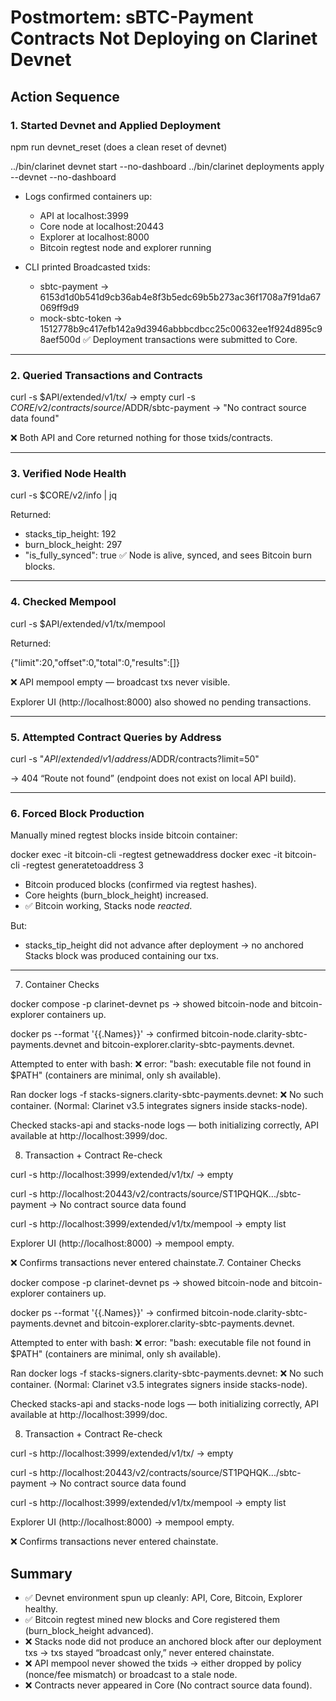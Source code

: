 # Postmortem: sBTC-Payment Contracts Not Deploying on Clarinet Devnet

## Action Sequence

### 1. Started Devnet and Applied Deployment


npm run devnet_reset (does a clean reset of devnet)

../bin/clarinet devnet start --no-dashboard
../bin/clarinet deployments apply --devnet --no-dashboard

* Logs confirmed containers up:

  * API at localhost:3999
  * Core node at localhost:20443
  * Explorer at localhost:8000
  * Bitcoin regtest node and explorer running
* CLI printed Broadcasted txids:

  * sbtc-payment → 6153d1d0b541d9cb36ab4e8f3b5edc69b5b273ac36f1708a7f91da67069ff9d9
  * mock-sbtc-token → 1512778b9c417efb142a9d3946abbbcdbcc25c00632ee1f924d895c98aef500d
    ✅ Deployment transactions were submitted to Core.

---

### 2. Queried Transactions and Contracts

curl -s $API/extended/v1/tx/<txid>       → empty
curl -s $CORE/v2/contracts/source/$ADDR/sbtc-payment
→ "No contract source data found"

❌ Both API and Core returned nothing for those txids/contracts.

---

### 3. Verified Node Health

curl -s $CORE/v2/info | jq

Returned:

* stacks_tip_height: 192
* burn_block_height: 297
* "is_fully_synced": true
  ✅ Node is alive, synced, and sees Bitcoin burn blocks.

---

### 4. Checked Mempool

curl -s $API/extended/v1/tx/mempool

Returned:

{"limit":20,"offset":0,"total":0,"results":[]}

❌ API mempool empty — broadcast txs never visible.

Explorer UI (http://localhost:8000) also showed no pending transactions.

---

### 5. Attempted Contract Queries by Address

curl -s "$API/extended/v1/address/$ADDR/contracts?limit=50"

→ 404 “Route not found” (endpoint does not exist on local API build).

---

### 6. Forced Block Production

Manually mined regtest blocks inside bitcoin container:

docker exec -it <bitcoin-container> bitcoin-cli -regtest getnewaddress
docker exec -it <bitcoin-container> bitcoin-cli -regtest generatetoaddress 3 <addr>

* Bitcoin produced blocks (confirmed via regtest hashes).
* Core heights (burn_block_height) increased.
* ✅ Bitcoin working, Stacks node *reacted*.

But:

* stacks_tip_height did not advance after deployment → no anchored Stacks block was produced containing our txs.

---
7. Container Checks

docker compose -p clarinet-devnet ps
→ showed bitcoin-node and bitcoin-explorer containers up.

docker ps --format '{{.Names}}'
→ confirmed bitcoin-node.clarity-sbtc-payments.devnet and bitcoin-explorer.clarity-sbtc-payments.devnet.

Attempted to enter with bash:
❌ error: "bash: executable file not found in $PATH" (containers are minimal, only sh available).

Ran docker logs -f stacks-signers.clarity-sbtc-payments.devnet:
❌ No such container. (Normal: Clarinet v3.5 integrates signers inside stacks-node).

Checked stacks-api and stacks-node logs — both initializing correctly, API available at http://localhost:3999/doc.

8. Transaction + Contract Re-check

curl -s http://localhost:3999/extended/v1/tx/<txid> → empty

curl -s http://localhost:20443/v2/contracts/source/ST1PQHQK.../sbtc-payment → No contract source data found

curl -s http://localhost:3999/extended/v1/tx/mempool → empty list

Explorer UI (http://localhost:8000) → mempool empty.

❌ Confirms transactions never entered chainstate.7. Container Checks

docker compose -p clarinet-devnet ps
→ showed bitcoin-node and bitcoin-explorer containers up.

docker ps --format '{{.Names}}'
→ confirmed bitcoin-node.clarity-sbtc-payments.devnet and bitcoin-explorer.clarity-sbtc-payments.devnet.

Attempted to enter with bash:
❌ error: "bash: executable file not found in $PATH" (containers are minimal, only sh available).

Ran docker logs -f stacks-signers.clarity-sbtc-payments.devnet:
❌ No such container. (Normal: Clarinet v3.5 integrates signers inside stacks-node).


Checked stacks-api and stacks-node logs — both initializing correctly, API available at http://localhost:3999/doc.

8. Transaction + Contract Re-check

curl -s http://localhost:3999/extended/v1/tx/<txid> → empty

curl -s http://localhost:20443/v2/contracts/source/ST1PQHQK.../sbtc-payment → No contract source data found

curl -s http://localhost:3999/extended/v1/tx/mempool → empty list

Explorer UI (http://localhost:8000) → mempool empty.

❌ Confirms transactions never entered chainstate.


## Summary

* ✅ Devnet environment spun up cleanly: API, Core, Bitcoin, Explorer healthy.
* ✅ Bitcoin regtest mined new blocks and Core registered them (burn_block_height advanced).
* ❌ Stacks node did not produce an anchored block after our deployment txs → txs stayed “broadcast only,” never entered chainstate.
* ❌ API mempool never showed the txids → either dropped by policy (nonce/fee mismatch) or broadcast to a stale node.
* ❌ Contracts never appeared in Core (No contract source data found).

